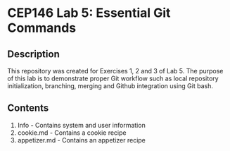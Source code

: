 # CEP146 Lab 5: Essential Git Commands 
## Description
This repository was created for Exercises 1, 2 and 3 of Lab 5. The purpose of this lab is to demonstrate proper Git workflow 
such as local repository initialization, branching, merging and Github integration using Git bash. 
## Contents 
1. Info - Contains system and user information 
2. cookie.md - Contains a cookie recipe
3. appetizer.md - Contains an appetizer recipe
